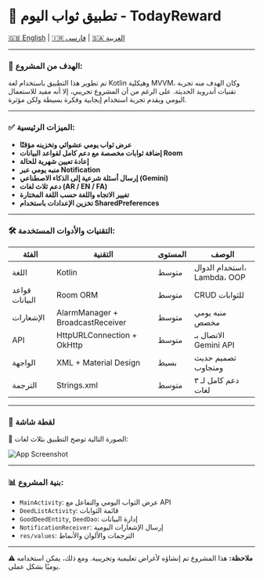 # 🙌 تطبيق ثواب اليوم - TodayReward

[🇬🇧 English](README.md) | [🇮🇷 فارسی](README_FA.md) | [🇸🇦 العربية](README_AR.md)

---

### 🎯 الهدف من المشروع:

تم تطوير هذا التطبيق باستخدام لغة Kotlin وهيكلية MVVM، وكان الهدف منه تجربة تقنيات أندرويد الحديثة. على الرغم من أن المشروع تجريبي، إلا أنه مفيد للاستعمال اليومي ويقدم تجربة استخدام إيجابية وفكرة بسيطة ولكن مؤثرة.

---

### ✅ الميزات الرئيسية:

- **عرض ثواب يومي عشوائي وتخزينه مؤقتًا**
- **إضافة ثوابات مخصصة مع دعم كامل لقواعد البيانات Room**
- **إعادة تعيين شهرية للحالة**
- **منبه يومي عبر Notification**
- **إرسال أسئلة شرعية إلى الذكاء الاصطناعي (Gemini)**
- **دعم ثلاث لغات (AR / EN / FA)**
- **تغيير الاتجاه واللغة حسب اللغة المختارة**
- **تخزين الإعدادات باستخدام SharedPreferences**

---

### 🛠️ التقنيات والأدوات المستخدمة:

| الفئة | التقنية | المستوى | الوصف |
|------|---------|----------|-------|
| اللغة | Kotlin | متوسط | استخدام الدوال، Lambda، OOP |
| قواعد البيانات | Room ORM | متوسط | CRUD للثوابات |
| الإشعارات | AlarmManager + BroadcastReceiver | متوسط | منبه يومي مخصص |
| API | HttpURLConnection + OkHttp | متوسط | الاتصال بـ Gemini API |
| الواجهة | XML + Material Design | بسيط | تصميم حديث ومتجاوب |
| الترجمة | Strings.xml | متوسط | دعم كامل لـ ٣ لغات |

---

### 📱 لقطة شاشة

📌 الصورة التالية توضح التطبيق بثلاث لغات:

![App Screenshot](screenshots/todayreward_preview.jpg)

---

### 📊 بنية المشروع:

- `MainActivity`: عرض الثواب اليومي والتفاعل مع API
- `DeedListActivity`: قائمة الثوابات
- `GoodDeedEntity`, `DeedDao`: إدارة البيانات
- `NotificationReceiver`: إرسال الإشعارات اليومية
- `res/values`: الترجمات والألوان والأنماط

---

**⚠️ ملاحظة:** هذا المشروع تم إنشاؤه لأغراض تعليمية وتجريبية. ومع ذلك، يمكن استخدامه يوميًا بشكل عملي.